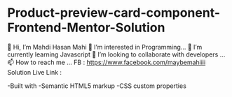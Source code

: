 # Product-preview-card-component-Frontend-Mentor-Solution
👋 Hi, I’m Mahdi Hasan Mahi
👀 I’m interested in Programming...
🌱 I’m currently learning Javascript
💞️ I’m looking to collaborate with developers ...
📫 How to reach me ...
FB : https://www.facebook.com/maybemahiiii
Solution Live Link : 

-Built with -Semantic HTML5 markup -CSS custom properties
